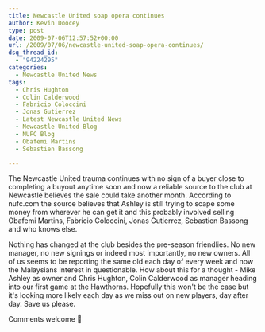 ```yaml
---
title: Newcastle United soap opera continues
author: Kevin Doocey
type: post
date: 2009-07-06T12:57:52+00:00
url: /2009/07/06/newcastle-united-soap-opera-continues/
dsq_thread_id:
  - "94224295"
categories:
  - Newcastle United News
tags:
  - Chris Hughton
  - Colin Calderwood
  - Fabricio Coloccini
  - Jonas Gutierrez
  - Latest Newcastle United News
  - Newcastle United Blog
  - NUFC Blog
  - Obafemi Martins
  - Sebastien Bassong

---
```


The Newcastle United trauma continues  with no sign of a buyer close to completing a buyout anytime soon and now a reliable source to the club at Newcastle believes the sale could take another month. According to nufc.com the source believes that Ashley is still trying to scape some money from wherever he can get it and this probably involved selling Obafemi Martins, Fabricio Coloccini, Jonas Gutierrez, Sebastien Bassong and who knows else.

Nothing has changed at the club besides the pre-season friendlies. No new manager, no new signings or indeed most importantly, no new owners. All of us seems to be reporting the same old each day of every week and now the Malaysians interest in questionable. How about this for a thought - Mike Ashley as owner and Chris Hughton, Colin Calderwood as manager heading into our first game at the Hawthorns. Hopefully this won't be the case but it's looking more likely each day as we miss out on new players, day after day. Save us please.

Comments welcome 🙂
